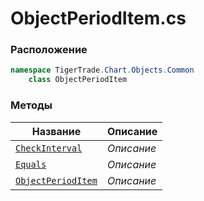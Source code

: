 
# ObjectPeriodItem.cs
### Расположение
```csharp
namespace TigerTrade.Chart.Objects.Common  
    class ObjectPeriodItem
```

### Методы
| Название | Описание |
| --- | --- |
| [`CheckInterval`](./Методы/CheckInterval.md) | *Описание* |
| [`Equals`](./Методы/Equals.md) | *Описание* |
| [`ObjectPeriodItem`](./Методы/ObjectPeriodItem.md) | *Описание* |
